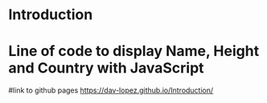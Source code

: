 # Introduction
# Line of code to display Name, Height and Country with JavaScript
#link to github pages https://dav-lopez.github.io/Introduction/
